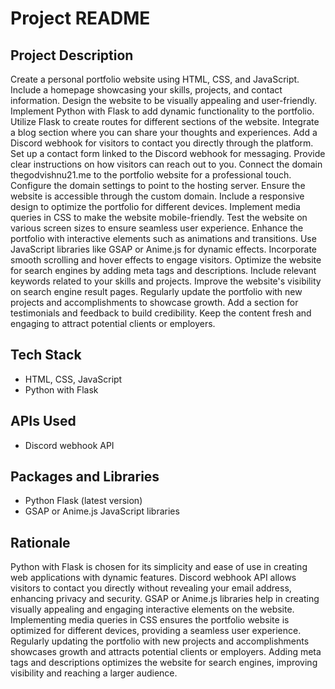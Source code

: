 # Project README

## Project Description

Create a personal portfolio website using HTML, CSS, and JavaScript. Include a homepage showcasing your skills, projects, and contact information. Design the website to be visually appealing and user-friendly. Implement Python with Flask to add dynamic functionality to the portfolio. Utilize Flask to create routes for different sections of the website. Integrate a blog section where you can share your thoughts and experiences. Add a Discord webhook for visitors to contact you directly through the platform. Set up a contact form linked to the Discord webhook for messaging. Provide clear instructions on how visitors can reach out to you. Connect the domain thegodvishnu21.me to the portfolio website for a professional touch. Configure the domain settings to point to the hosting server. Ensure the website is accessible through the custom domain. Include a responsive design to optimize the portfolio for different devices. Implement media queries in CSS to make the website mobile-friendly. Test the website on various screen sizes to ensure seamless user experience. Enhance the portfolio with interactive elements such as animations and transitions. Use JavaScript libraries like GSAP or Anime.js for dynamic effects. Incorporate smooth scrolling and hover effects to engage visitors. Optimize the website for search engines by adding meta tags and descriptions. Include relevant keywords related to your skills and projects. Improve the website's visibility on search engine result pages. Regularly update the portfolio with new projects and accomplishments to showcase growth. Add a section for testimonials and feedback to build credibility. Keep the content fresh and engaging to attract potential clients or employers.

## Tech Stack

- HTML, CSS, JavaScript
- Python with Flask

## APIs Used

- Discord webhook API

## Packages and Libraries

- Python Flask (latest version)
- GSAP or Anime.js JavaScript libraries

## Rationale

Python with Flask is chosen for its simplicity and ease of use in creating web applications with dynamic features. Discord webhook API allows visitors to contact you directly without revealing your email address, enhancing privacy and security. GSAP or Anime.js libraries help in creating visually appealing and engaging interactive elements on the website. Implementing media queries in CSS ensures the portfolio website is optimized for different devices, providing a seamless user experience. Regularly updating the portfolio with new projects and accomplishments showcases growth and attracts potential clients or employers. Adding meta tags and descriptions optimizes the website for search engines, improving visibility and reaching a larger audience.